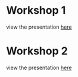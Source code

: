 # Workshop 1
view the presentation [here](https://github.com/feelitloveit/cssworkshop/blob/master/Workshop%201/presentation.pdf)

# Workshop 2
view the presentation [here](https://github.com/feelitloveit/cssworkshop/blob/master/Workshop%202/presentation.pdf)
